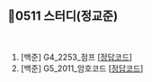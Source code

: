 ## 📘0511 스터디(정교준)
</br>

1. [백준] G4_2253_점프 [[정답코드](G4_2253_점프.md)]
2. [백준] G5_2011_암호코드 [[정답코드](G5_2011_암호코드.md)]
